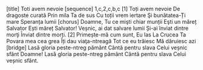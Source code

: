 [title] Toti avem nevoie
[sequence] 1,c,2,c,b,c
[1]
Toți avem nevoie
De dragoste curată
Prin mila Ta de sus
Cu toții vrem iertare
Şi bunătatea-Ți mare
Speranța lumii
[chorus]
Doamne, Tu ce mişti chiar munții
Eşti un măreț Salvator
Ești măreț Salvator!
Veșnic, ai dat salvare lumii
Și-ai înviat dintre morţi
Înviat dintre morți.
[2]
Primește-mă cum sunt,
Eu las La Crucea Ta
Povara mea cea grea
Îți dau viaţa-ntreagă
Tot ce eu trăiesc
Mă dăruiesc azi
[bridge]
Lasă gloria peste-ntreg pământ
Cântă pentru slava Celui veșnic sfânt
Doamne!
Lasă gloria peste-ntreg pământ
Cântă pentru slava Celui veșnic sfânt.

